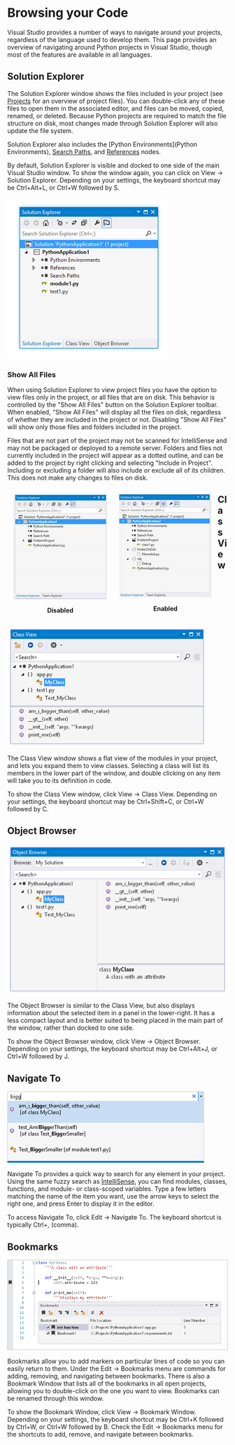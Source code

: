 Browsing your Code
==================

Visual Studio provides a number of ways to navigate around your projects, regardless of the language used to develop them. This page provides an overview of navigating around Python projects in Visual Studio, though most of the features are available in all languages.

Solution Explorer
-----------------

The Solution Explorer window shows the files included in your project (see [Projects](Projects) for an overview of project files). You can double-click any of these files to open them in the associated editor, and files can be moved, copied, renamed, or deleted. Because Python projects are required to match the file structure on disk, most changes made through Solution Explorer will also update the file system.

Solution Explorer also includes the [Python Environments](Python Environments), [Search Paths](Projects#search-paths), and [References](Projects#references) nodes.

By default, Solution Explorer is visible and docked to one side of the main Visual Studio window. To show the window again, you can click on View -> Solution Explorer. Depending on your settings, the keyboard shortcut may be Ctrl+Alt+L, or Ctrl+W followed by S.

![Solution Explorer](Images/SolutionExplorer.png)

### Show All Files

When using Solution Explorer to view project files you have the option to view files only in the project, or all files that are on disk. This behavior is controlled by the "Show All Files" button on the Solution Explorer toolbar. When enabled, "Show All Files" will display all the files on disk, regardless of whether they are included in the project or not. Disabling "Show All Files" will show only those files and folders included in the project.

Files that are not part of the project may not be scanned for IntelliSense and may not be packaged or deployed to a remote server. Folders and files not currently included in the project will appear as a dotted outline, and can be added to the project by right clicking and selecting "Include in Project". Including or excluding a folder will also include or exclude all of its children. This does not make any changes to files on disk.

<div style="float: left; padding: 1em">
<img src="Images/ShowAllFilesDisabled.png" title="Show All Files disabled" alt="Show All Files disabled" />
<p style="text-align: center"><strong>Disabled</strong></p>
</div>
<div style="float: left; padding: 1em;">
<img src="Images/ShowAllFilesEnabled.png" title="Show All Files enabled" alt="Show All Files enabled" />
<p style="text-align: center"><strong>Enabled</strong></p>
</div>


Class View
----------

![Class View](Images/ClassView.png)

The Class View window shows a flat view of the modules in your project, and lets you expand them to view classes. Selecting a class will list its members in the lower part of the window, and double clicking on any item will take you to its definition in code.

To show the Class View window, click View -> Class View. Depending on your settings, the keyboard shortcut may be Ctrl+Shift+C, or Ctrl+W followed by C.

Object Browser
--------------

![Object Browser](Images/ObjectBrowser.png)

The Object Browser is similar to the Class View, but also displays information about the selected item in a panel in the lower-right. It has a less compact layout and is better suited to being placed in the main part of the window, rather than docked to one side.

To show the Object Browser window, click View -> Object Browser. Depending on your settings, the keyboard shortcut may be Ctrl+Alt+J, or Ctrl+W followed by J.

Navigate To
-----------

![Navigate To](Images/NavigateTo.png)

Navigate To provides a quick way to search for any element in your project. Using the same fuzzy search as [IntelliSense](Editor-Features#intellisense), you can find modules, classes, functions, and module- or class-scoped variables. Type a few letters matching the name of the item you want, use the arrow keys to select the right one, and press Enter to display it in the editor.

To access Navigate To, click Edit -> Navigate To. The keyboard shortcut is typically Ctrl+, (comma).


Bookmarks
---------

![Bookmarks](Images/Bookmarks.png)

Bookmarks allow you to add markers on particular lines of code so you can easily return to them. Under the Edit -> Bookmarks menu are commands for adding, removing, and navigating between bookmarks. There is also a Bookmark Window that lists all of the bookmarks in all open projects, allowing you to double-click on the one you want to view. Bookmarks can be renamed through this window.

To show the Bookmark Window, click View -> Bookmark Window. Depending on your settings, the keyboard shortcut may be Ctrl+K followed by Ctrl+W, or Ctrl+W followed by B. Check the Edit -> Bookmarks menu for the shortcuts to add, remove, and navigate between bookmarks.
